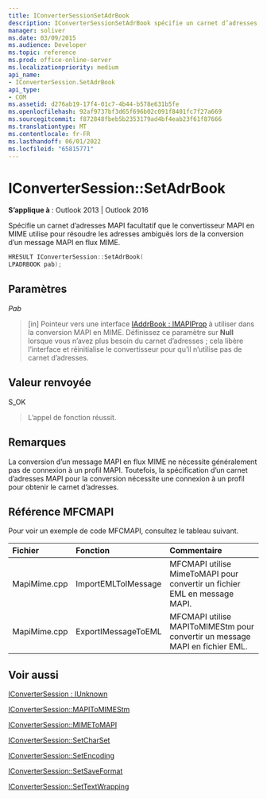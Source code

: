 ```yaml
---
title: IConverterSessionSetAdrBook
description: IConverterSessionSetAdrBook spécifie un carnet d’adresses MAPI facultatif que le convertisseur MAPI en MIME utilise pour résoudre les adresses ambiguës.
manager: soliver
ms.date: 03/09/2015
ms.audience: Developer
ms.topic: reference
ms.prod: office-online-server
ms.localizationpriority: medium
api_name:
- IConverterSession.SetAdrBook
api_type:
- COM
ms.assetid: d276ab19-17f4-01c7-4b44-b578e631b5fe
ms.openlocfilehash: 92af9737bf3d65f696b02c091f8401fc7f27a669
ms.sourcegitcommit: f872848fbeb5b2353179ad4bf4eab23f61f87666
ms.translationtype: MT
ms.contentlocale: fr-FR
ms.lasthandoff: 06/01/2022
ms.locfileid: "65815771"
---
```

# <a name="iconvertersessionsetadrbook"></a>IConverterSession::SetAdrBook

  
  
**S’applique à** : Outlook 2013 | Outlook 2016 
  
Spécifie un carnet d’adresses MAPI facultatif que le convertisseur MAPI en MIME utilise pour résoudre les adresses ambiguës lors de la conversion d’un message MAPI en flux MIME.
  
```cpp
HRESULT IConverterSession::SetAdrBook( 
LPADRBOOK pab); 
```

## <a name="parameters"></a>Paramètres

 _Pab_
  
> [in] Pointeur vers une interface [IAddrBook : IMAPIProp](iaddrbookimapiprop.md) à utiliser dans la conversion MAPI en MIME. Définissez ce paramètre sur **Null** lorsque vous n’avez plus besoin du carnet d’adresses ; cela libère l’interface et réinitialise le convertisseur pour qu’il n’utilise pas de carnet d’adresses. 
    
## <a name="return-value"></a>Valeur renvoyée

S_OK
  
> L’appel de fonction réussit.
    
## <a name="remarks"></a>Remarques

La conversion d’un message MAPI en flux MIME ne nécessite généralement pas de connexion à un profil MAPI. Toutefois, la spécification d’un carnet d’adresses MAPI pour la conversion nécessite une connexion à un profil pour obtenir le carnet d’adresses.
  
## <a name="mfcmapi-reference"></a>Référence MFCMAPI

Pour voir un exemple de code MFCMAPI, consultez le tableau suivant.
  
|**Fichier**|**Fonction**|**Commentaire**|
|:-----|:-----|:-----|
|MapiMime.cpp  <br/> |ImportEMLToIMessage  <br/> |MFCMAPI utilise MimeToMAPI pour convertir un fichier EML en message MAPI. |
|MapiMime.cpp  <br/> |ExportIMessageToEML  <br/> |MFCMAPI utilise MAPIToMIMEStm pour convertir un message MAPI en fichier EML. |
   
## <a name="see-also"></a>Voir aussi



[IConverterSession : IUnknown](iconvertersessioniunknown.md)
  
[IConverterSession::MAPIToMIMEStm](iconvertersession-mapitomimestm.md)
  
[IConverterSession::MIMEToMAPI](iconvertersession-mimetomapi.md)
  
[IConverterSession::SetCharSet](iconvertersession-setcharset.md)
  
[IConverterSession::SetEncoding](iconvertersession-setencoding.md)
  
[IConverterSession::SetSaveFormat](iconvertersession-setsaveformat.md)
  
[IConverterSession::SetTextWrapping](iconvertersession-settextwrapping.md)

